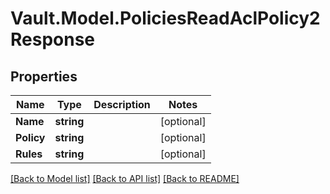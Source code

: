 # Vault.Model.PoliciesReadAclPolicy2Response

## Properties

Name | Type | Description | Notes
------------ | ------------- | ------------- | -------------
**Name** | **string** |  | [optional] 
**Policy** | **string** |  | [optional] 
**Rules** | **string** |  | [optional] 

[[Back to Model list]](../README.md#documentation-for-models) [[Back to API list]](../README.md#documentation-for-api-endpoints) [[Back to README]](../README.md)

